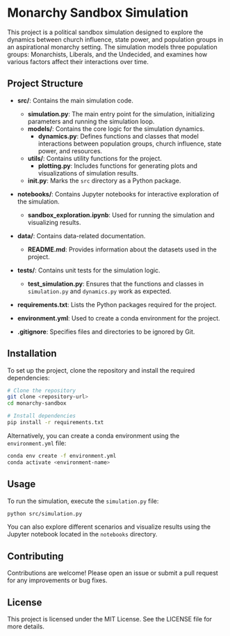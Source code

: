 # Monarchy Sandbox Simulation

This project is a political sandbox simulation designed to explore the dynamics between church influence, state power, and population groups in an aspirational monarchy setting. The simulation models three population groups: Monarchists, Liberals, and the Undecided, and examines how various factors affect their interactions over time.

## Project Structure

- **src/**: Contains the main simulation code.
  - **simulation.py**: The main entry point for the simulation, initializing parameters and running the simulation loop.
  - **models/**: Contains the core logic for the simulation dynamics.
    - **dynamics.py**: Defines functions and classes that model interactions between population groups, church influence, state power, and resources.
  - **utils/**: Contains utility functions for the project.
    - **plotting.py**: Includes functions for generating plots and visualizations of simulation results.
  - **__init__.py**: Marks the `src` directory as a Python package.

- **notebooks/**: Contains Jupyter notebooks for interactive exploration of the simulation.
  - **sandbox_exploration.ipynb**: Used for running the simulation and visualizing results.

- **data/**: Contains data-related documentation.
  - **README.md**: Provides information about the datasets used in the project.

- **tests/**: Contains unit tests for the simulation logic.
  - **test_simulation.py**: Ensures that the functions and classes in `simulation.py` and `dynamics.py` work as expected.

- **requirements.txt**: Lists the Python packages required for the project.

- **environment.yml**: Used to create a conda environment for the project.

- **.gitignore**: Specifies files and directories to be ignored by Git.

## Installation

To set up the project, clone the repository and install the required dependencies:

```bash
# Clone the repository
git clone <repository-url>
cd monarchy-sandbox

# Install dependencies
pip install -r requirements.txt
```

Alternatively, you can create a conda environment using the `environment.yml` file:

```bash
conda env create -f environment.yml
conda activate <environment-name>
```

## Usage

To run the simulation, execute the `simulation.py` file:

```bash
python src/simulation.py
```

You can also explore different scenarios and visualize results using the Jupyter notebook located in the `notebooks` directory.

## Contributing

Contributions are welcome! Please open an issue or submit a pull request for any improvements or bug fixes.

## License

This project is licensed under the MIT License. See the LICENSE file for more details.